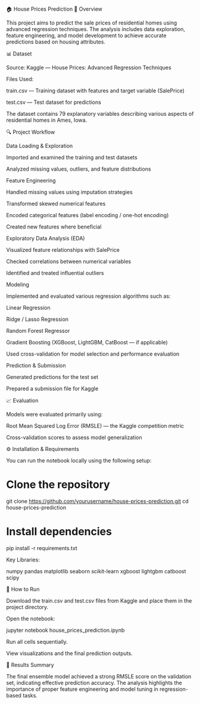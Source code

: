 🏠 House Prices Prediction
📘 Overview

This project aims to predict the sale prices of residential homes using advanced regression techniques. The analysis includes data exploration, feature engineering, and model development to achieve accurate predictions based on housing attributes.

📊 Dataset

Source: Kaggle — House Prices: Advanced Regression Techniques

Files Used:

train.csv — Training dataset with features and target variable (SalePrice)

test.csv — Test dataset for predictions

The dataset contains 79 explanatory variables describing various aspects of residential homes in Ames, Iowa.

🔍 Project Workflow

Data Loading & Exploration

Imported and examined the training and test datasets

Analyzed missing values, outliers, and feature distributions

Feature Engineering

Handled missing values using imputation strategies

Transformed skewed numerical features

Encoded categorical features (label encoding / one-hot encoding)

Created new features where beneficial

Exploratory Data Analysis (EDA)

Visualized feature relationships with SalePrice

Checked correlations between numerical variables

Identified and treated influential outliers

Modeling

Implemented and evaluated various regression algorithms such as:

Linear Regression

Ridge / Lasso Regression

Random Forest Regressor

Gradient Boosting (XGBoost, LightGBM, CatBoost — if applicable)

Used cross-validation for model selection and performance evaluation

Prediction & Submission

Generated predictions for the test set

Prepared a submission file for Kaggle

📈 Evaluation

Models were evaluated primarily using:

Root Mean Squared Log Error (RMSLE) — the Kaggle competition metric

Cross-validation scores to assess model generalization

⚙️ Installation & Requirements

You can run the notebook locally using the following setup:

# Clone the repository
git clone https://github.com/yourusername/house-prices-prediction.git
cd house-prices-prediction

# Install dependencies
pip install -r requirements.txt


Key Libraries:

numpy
pandas
matplotlib
seaborn
scikit-learn
xgboost
lightgbm
catboost
scipy

🚀 How to Run

Download the train.csv and test.csv files from Kaggle and place them in the project directory.

Open the notebook:

jupyter notebook house_prices_prediction.ipynb


Run all cells sequentially.

View visualizations and the final prediction outputs.

🧠 Results Summary

The final ensemble model achieved a strong RMSLE score on the validation set, indicating effective prediction accuracy. The analysis highlights the importance of proper feature engineering and model tuning in regression-based tasks.
